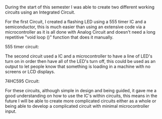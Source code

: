 During the start of this semester I was able to create two different working circuits using an Integrated Circuit.

For the first Circuit, I created a flashing LED using a 555 timer IC and a semiconductor, this is much easier than using an extensive code via a microcontroller as it is all done with Analog Circuit and doesn't need a long repetitive "void loop ()" function that does it manually.

555 timer circuit:




The second circuit used a IC and a microcontroller to have a line of LED's turn on in order then have all of the LED's turn off, this could be used as an output to let people know that something is loading in a machine with no screens or LCD displays.

74HC595 Circuit:



For these circuits, although simple in design and being guided, it gave me a good understanding on how to use the IC's within circuits, this means in the future I will be able to create more complicated circuits either as a whole or being able to develop a complicated circuit with minimal microcontroller input.
